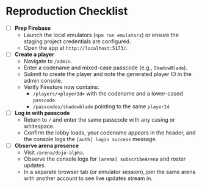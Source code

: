 # Reproduction Checklist

- [ ] **Prep Firebase**
  - Launch the local emulators (`npm run emulators`) or ensure the staging project credentials are configured.
  - Open the app at `http://localhost:5173/`.
- [ ] **Create a player**
  - Navigate to `/admin`.
  - Enter a codename and mixed-case passcode (e.g., `ShadowBlade`).
  - Submit to create the player and note the generated player ID in the admin console.
  - Verify Firestore now contains:
    - `/players/<playerId>` with the codename and a lower-cased `passcode`.
    - `/passcodes/shadowblade` pointing to the same `playerId`.
- [ ] **Log in with passcode**
  - Return to `/` and enter the same passcode with any casing or whitespace.
  - Confirm the lobby loads, your codename appears in the header, and the console logs the `[auth] login success` message.
- [ ] **Observe arena presence**
  - Visit `/arena/dojo-alpha`.
  - Observe the console logs for `[arena] subscribeArena` and roster updates.
  - In a separate browser tab (or emulator session), join the same arena with another account to see live updates stream in.
